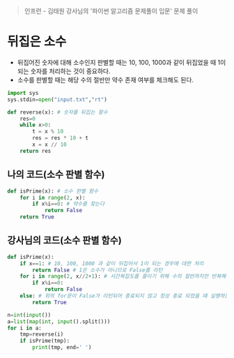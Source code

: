 > 인프런 - 김태원 강사님의 '파이썬 알고리즘 문제풀이 입문' 문제 풀이

# 뒤집은 소수

- 뒤집어진 숫자에 대해 소수인지 판별할 때는 10, 100, 1000과 같이 뒤집었을 때 1이 되는 숫자를 처리하는 것이 중요하다.
- 소수를 판별할 때는 해당 수의 절반만 약수 존재 여부를 체크해도 된다.

```python
import sys
sys.stdin=open("input.txt","rt")

def reverse(x): # 숫자를 뒤집는 함수
    res=0
    while x>0:
        t = x % 10
        res = res * 10 + t
        x = x // 10
    return res
```

## 나의 코드(소수 판별 함수)
```python
def isPrime(x): # 소수 판별 함수
    for i in range(2, x):
        if x%i==0: # 약수를 찾는다
            return False
    return True
```
## 강사님의 코드(소수 판별 함수)
```python
def isPrime(x):
    if x==1: # 10, 100, 1000 과 같이 뒤집어서 1이 되는 경우에 대한 처리
        return False # 1은 소수가 아니므로 False를 리턴
    for i in range(2, x//2+1): # 시간복잡도를 줄이기 위해 수의 절반까지만 반복해서 약수를 확인(약수는 1과 자기 자신을 제외하면 절반만큼만 존재한다. 왜냐하면 숫자의 약수는 1 다음 2라서 절반으로 줄어들기 때문)
        if x%i==0:
            return False
    else: # 위의 for문이 False가 리턴되어 종료되지 않고 정상 종료 되었을 때 실행하는 else문
        return True
```
```python
n=int(input())
a=list(map(int, input().split()))
for i in a:
    tmp=reverse(i)
    if isPrime(tmp):
        print(tmp, end=' ')
```